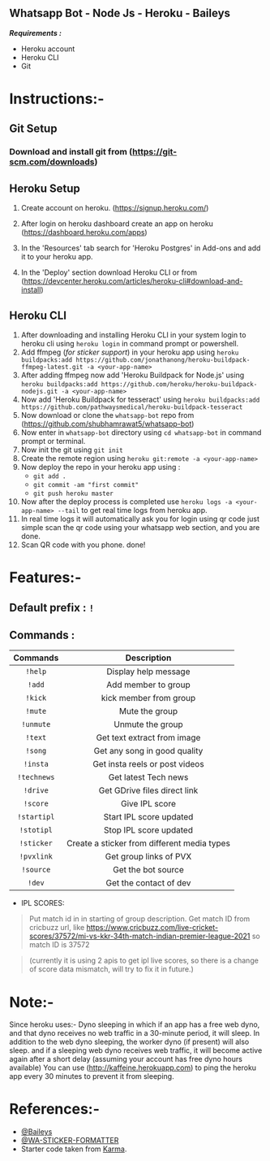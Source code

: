 ## Whatsapp Bot - Node Js - Heroku - Baileys

**_Requirements :_**

- Heroku account
- Heroku CLI
- Git

# Instructions:-

## Git Setup

### Download and install git from (https://git-scm.com/downloads)

## Heroku Setup

1. Create account on heroku. (https://signup.heroku.com/)

2. After login on heroku dashboard create an app on heroku (https://dashboard.heroku.com/apps)

3. In the 'Resources' tab search for 'Heroku Postgres' in Add-ons and add it to your heroku app.

4. In the 'Deploy' section download Heroku CLI or from (https://devcenter.heroku.com/articles/heroku-cli#download-and-install)

## Heroku CLI

1. After downloading and installing Heroku CLI in your system login to heroku cli using `heroku login` in command prompt or powershell.
2. Add ffmpeg (_for sticker support_) in your heroku app using `heroku buildpacks:add https://github.com/jonathanong/heroku-buildpack-ffmpeg-latest.git -a <your-app-name>`
3. After adding ffmpeg now add 'Heroku Buildpack for Node.js' using `heroku buildpacks:add https://github.com/heroku/heroku-buildpack-nodejs.git -a <your-app-name>`
4. Now add 'Heroku Buildpack for tesseract' using `heroku buildpacks:add https://github.com/pathwaysmedical/heroku-buildpack-tesseract`
5. Now download or clone the `whatsapp-bot` repo from (https://github.com/shubhamrawat5/whatsapp-bot)
6. Now enter in `whatsapp-bot` directory using `cd whatsapp-bot` in command prompt or terminal.
7. Now init the git using `git init`
8. Create the remote region using `heroku git:remote -a <your-app-name>`
9. Now deploy the repo in your heroku app using :
   - `git add .`
   - `git commit -am "first commit"`
   - `git push heroku master`
10. Now after the deploy process is completed use `heroku logs -a <your-app-name> --tail` to get real time logs from heroku app.
11. In real time logs it will automatically ask you for login using qr code just simple scan the qr code using your whatsapp web section, and you are done.
12. Scan QR code with you phone. done!

# Features:-

## Default prefix : `!`

## Commands :

|  Commands   |                 Description                 |
| :---------: | :-----------------------------------------: |
|   `!help`   |            Display help message             |
|   `!add`    |             Add member to group             |
|   `!kick`   |           kick member from group            |
|   `!mute`   |               Mute the group                |
|  `!unmute`  |              Unmute the group               |
|   `!text`   |         Get text extract from image         |
|   `!song`   |        Get any song in good quality         |
|  `!insta`   |       Get insta reels or post videos        |
| `!technews` |            Get latest Tech news             |
|  `!drive`   |        Get GDrive files direct link         |
|  `!score`   |               Give IPL score                |
| `!startipl` |           Start IPL score updated           |
| `!stotipl`  |           Stop IPL score updated            |
| `!sticker`  | Create a sticker from different media types |
| `!pvxlink`  |           Get group links of PVX            |
|  `!source`  |             Get the bot source              |
|   `!dev`    |           Get the contact of dev            |

- IPL SCORES:

> Put match id in in starting of group description.
> Get match ID from cricbuzz url, like https://www.cricbuzz.com/live-cricket-scores/37572/mi-vs-kkr-34th-match-indian-premier-league-2021 so match ID is 37572

> (currently it is using 2 apis to get ipl live scores, so there is a change of score data mismatch, will try to fix it in future.)

# Note:-

Since heroku uses:- Dyno sleeping in which if an app has a free web dyno, and that dyno receives no web traffic in a 30-minute period, it will sleep. In addition to the web dyno sleeping, the worker dyno (if present) will also sleep. and if a sleeping web dyno receives web traffic, it will become active again after a short delay (assuming your account has free dyno hours available)
You can use (http://kaffeine.herokuapp.com) to ping the heroku app every 30 minutes to prevent it from sleeping.

# References:-

- [@Baileys](https://github.com/adiwajshing/Baileys)
- [@WA-STICKER-FORMATTER](https://github.com/Alensaito1/wa-sticker-formatter)
- Starter code taken from [Karma](https://github.com/karmaisgreat/simple-whatsapp-bot).
